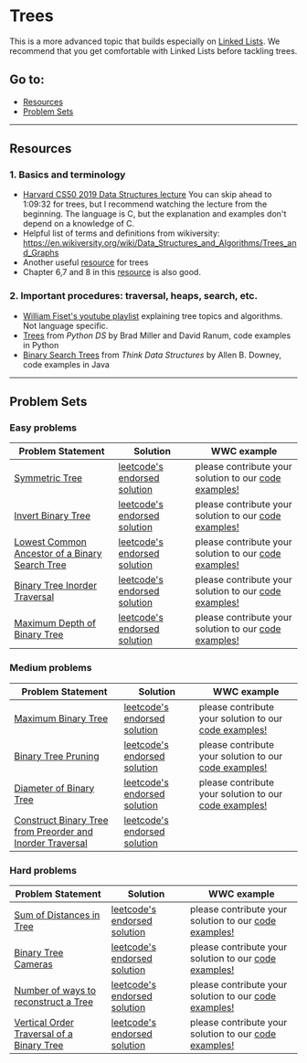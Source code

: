 # Trees

This is a more advanced topic that builds especially on [Linked Lists](https://github.com/WomenWhoCode/wwcsf-algos/blob/master/topics/linked-lists.md). We recommend that you get comfortable with Linked Lists before tackling trees. 

## Go to:
 * [Resources](#resources)
 * [Problem Sets](#problem-sets)

___

## Resources

### 1. Basics and terminology
* [Harvard CS50 2019 Data Structures lecture](https://www.youtube.com/watch?v=4IrUAqYKjIA&t=4104s) You can skip ahead to 1:09:32 for trees, but I recommend watching the lecture from the beginning. The language is C, but the explanation and examples don't depend on a knowledge of C. 
* Helpful list of terms and definitions from wikiversity: https://en.wikiversity.org/wiki/Data_Structures_and_Algorithms/Trees_and_Graphs
* Another useful [resource](https://www.tutorialspoint.com/data_structures_algorithms/tree_data_structure.htm) for trees
* Chapter 6,7 and 8 in this [resource](https://www.cs.bham.ac.uk/~jxb/DSA/dsa.pdf) is also good.           

    
    
### 2. Important procedures: traversal, heaps, search, etc.
* [William Fiset's youtube playlist](https://www.youtube.com/playlist?list=PLDV1Zeh2NRsDfGc8rbQ0_58oEZQVtvoIc) explaining tree topics and algorithms. Not language specific.
* [Trees](https://runestone.academy/runestone/books/published/pythonds/Trees/toctree.html)  from _Python DS_ by Brad Miller and David Ranum, code examples in Python
* [Binary Search Trees](http://greenteapress.com/thinkdast/html/thinkdast014.html) from _Think Data Structures_  by Allen B. Downey, code examples in Java
___

## Problem Sets

### Easy problems
Problem Statement | Solution | WWC example
--- | --- | ---
[Symmetric Tree](https://leetcode.com/problems/symmetric-tree/) | [leetcode's endorsed solution](https://leetcode.com/problems/symmetric-tree/solution/) | please contribute your solution to our [code examples!](https://github.com/WomenWhoCode/wwcsf-algos/tree/master/code-examples/trees)
[Invert Binary Tree](https://leetcode.com/problems/invert-binary-tree/) | [leetcode's endorsed solution](https://leetcode.com/problems/invert-binary-tree/solution/) | please contribute your solution to our [code examples!](https://github.com/WomenWhoCode/wwcsf-algos/tree/master/code-examples/trees)
[Lowest Common Ancestor of a Binary Search Tree](https://leetcode.com/problems/lowest-common-ancestor-of-a-binary-search-tree/) | [leetcode's endorsed solution](https://leetcode.com/problems/lowest-common-ancestor-of-a-binary-search-tree/solution/) | please contribute your solution to our [code examples!](https://github.com/WomenWhoCode/wwcsf-algos/tree/master/code-examples/trees)
[Binary Tree Inorder Traversal](https://leetcode.com/problems/binary-tree-inorder-traversal/) | [leetcode's endorsed solution](https://leetcode.com/problems/binary-tree-inorder-traversal/solution/) | please contribute your solution to our [code examples!](https://github.com/WomenWhoCode/wwcsf-algos/tree/master/code-examples/trees)
[Maximum Depth of Binary Tree](https://leetcode.com/problems/maximum-depth-of-binary-tree/)|[leetcode's endorsed solution](https://leetcode.com/problems/maximum-depth-of-binary-tree/solution/)| please contribute your solution to our [code examples!](https://github.com/WomenWhoCode/wwcsf-algos/tree/master/code-examples/trees)
### Medium problems
Problem Statement | Solution | WWC example
--- | --- | ---
[Maximum Binary Tree](https://leetcode.com/problems/maximum-binary-tree/) | [leetcode's endorsed solution](https://leetcode.com/problems/maximum-binary-tree/solution/) | please contribute your solution to our [code examples!](https://github.com/WomenWhoCode/wwcsf-algos/tree/master/code-examples/trees)
[Binary Tree Pruning](https://leetcode.com/problems/binary-tree-pruning/) | [leetcode's endorsed solution](https://leetcode.com/problems/binary-tree-pruning/solution/) | please contribute your solution to our [code examples!](https://github.com/WomenWhoCode/wwcsf-algos/tree/master/code-examples/trees)
[Diameter of Binary Tree](https://leetcode.com/problems/diameter-of-binary-tree/) | [leetcode's endorsed solution](https://leetcode.com/problems/diameter-of-binary-tree/solution/) | please contribute your solution to our [code examples!](https://github.com/WomenWhoCode/wwcsf-algos/tree/master/code-examples/trees)
[Construct Binary Tree from Preorder and Inorder Traversal](https://leetcode.com/problems/construct-binary-tree-from-preorder-and-inorder-traversal/)| [leetcode's endorsed solution](https://leetcode.com/problems/construct-binary-tree-from-preorder-and-inorder-traversal/solution)| | please contribute your solution to our [code examples!](https://github.com/WomenWhoCode/wwcsf-algos/tree/master/code-examples/trees)
### Hard problems
Problem Statement | Solution | WWC example
--- | --- | ---
[Sum of Distances in Tree](https://leetcode.com/problems/sum-of-distances-in-tree/) | [leetcode's endorsed solution](https://leetcode.com/problems/sum-of-distances-in-tree/solution/) | please contribute your solution to our [code examples!](https://github.com/WomenWhoCode/wwcsf-algos/tree/master/code-examples/trees)
[Binary Tree Cameras](https://leetcode.com/problems/binary-tree-cameras/) | [leetcode's endorsed solution](https://leetcode.com/problems/binary-tree-cameras/solution/) | please contribute your solution to our [code examples!](https://github.com/WomenWhoCode/wwcsf-algos/tree/master/code-examples/trees)
[Number of ways to reconstruct a Tree](https://leetcode.com/problems/number-of-ways-to-reconstruct-a-tree/) | [leetcode's endorsed solution](https://leetcode.com/problems/number-of-ways-to-reconstruct-a-tree/solution) | please contribute your solution to our [code examples!](https://github.com/WomenWhoCode/wwcsf-algos/tree/master/code-examples/trees)
[Vertical Order Traversal of a Binary Tree](https://leetcode.com/problems/vertical-order-traversal-of-a-binary-tree/)|[leetcode's endorsed solution](https://leetcode.com/problems/vertical-order-traversal-of-a-binary-tree/solution)| please contribute your solution to our [code examples!](https://github.com/WomenWhoCode/wwcsf-algos/tree/master/code-examples/trees)
